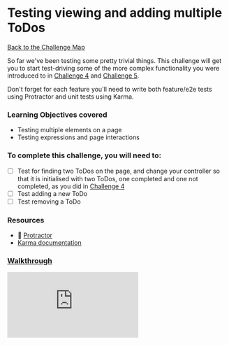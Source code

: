 # Testing viewing and adding multiple ToDos

[Back to the Challenge Map](00_challenge_map.md)

So far we've been testing some pretty trivial things. This challenge will get
you to start test-driving some of the more complex functionality you were
introduced to in [Challenge 4](04_more_than_one_thing.md) and [Challenge
5](05_controller_expressions.md).

Don't forget for each feature you'll need to write both feature/e2e tests using
Protractor and unit tests using Karma.

### Learning Objectives covered
- Testing multiple elements on a page
- Testing expressions and page interactions

### To complete this challenge, you will need to:

- [ ] Test for finding two ToDos on the page, and change your controller so that
  it is initialised with two ToDos, one completed and one not completed, as you
did in [Challenge 4](04_more_than_one_thing.md)
- [ ] Test adding a new ToDo
- [ ] Test removing a ToDo

### Resources

- :pill: [Protractor](https://github.com/makersacademy/course/blob/master/pills/protractor.md)
- [Karma documentation](https://docs.angularjs.org/guide/unit-testing)

### [Walkthrough](walkthroughs/11_testing_behaviour.md)


![Tracking pixel](https://githubanalytics.herokuapp.com/course/further_javascript/deprecated/angular_challenges_and_walkthroughs/11_testing_behaviour.md)
